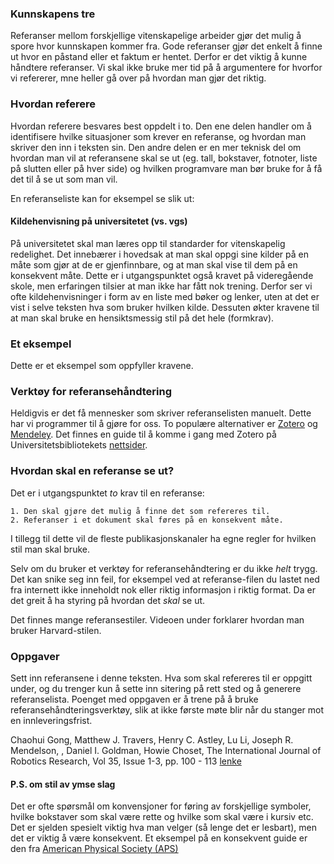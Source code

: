 ### Kunnskapens tre
Referanser mellom forskjellige vitenskapelige arbeider gjør det mulig å spore hvor kunnskapen kommer fra. Gode referanser gjør det enkelt å finne ut hvor en påstand eller et faktum er hentet. Derfor er det viktig å kunne håndtere referanser. Vi skal ikke bruke mer tid på å argumentere for hvorfor vi refererer, mne heller gå over på hvordan man gjør det riktig. 

### Hvordan referere
Hvordan referere besvares best oppdelt i to. Den ene delen handler om å identifisere hvilke situasjoner som krever en referanse, og hvordan man skriver den inn i teksten sin. Den andre delen er en mer teknisk del om hvordan man vil at referansene skal se ut (eg. tall, bokstaver, fotnoter, liste på slutten eller på hver side) og hvilken programvare man bør bruke for å få det til å se ut som man vil. 

En referanseliste kan for eksempel se slik ut:

<div class="alert alert-primary">
<h4> Kildehenvisning på universitetet (vs. vgs)</h4>
På universitetet skal man læres opp til standarder for vitenskapelig redelighet. Det innebærer i hovedsak at man skal oppgi sine kilder på en måte som gjør at de er gjenfinnbare, og at man skal vise til dem på en konsekvent måte. Dette er i utgangspunktet også kravet på videregående skole, men erfaringen tilsier at man ikke har fått nok trening. Derfor ser vi ofte kildehenvisninger i form av en liste med bøker og lenker, uten at det er vist i selve teksten hva som bruker hvilken kilde. Dessuten økter kravene til at man skal bruke en hensiktsmessig stil på det hele (formkrav). 
</div>

### Et eksempel
Dette er et eksempel som oppfyller kravene. 

### Verktøy for referansehåndtering
Heldigvis er det få mennesker som skriver referanselisten manuelt. Dette har vi programmer til å gjøre for oss. To populære alternativer er [Zotero](http://www.zotero.org) og [Mendeley](http://www.mendeley.com). Det finnes en guide til å komme i gang med Zotero på Universitetsbibliotekets [nettsider](http://www.ub.uio.no/english/writing-publishing/referencing/zotero/). 


### Hvordan skal en referanse se ut?
Det er i utgangspunktet *to* krav til en referanse:
    
    1. Den skal gjøre det mulig å finne det som refereres til.
    2. Referanser i et dokument skal føres på en konsekvent måte.

I tillegg til dette vil de fleste publikasjonskanaler ha egne regler for hvilken stil man skal bruke. 

Selv om du bruker et verktøy for referansehåndtering er du ikke _helt_ trygg. Det kan snike seg inn feil, for eksempel ved at referanse-filen du lastet ned fra internett ikke inneholdt nok eller riktig informasjon i riktig format. Da er det greit å ha styring på hvordan det _skal_ se ut. 

Det finnes mange referansestiler. Videoen under forklarer hvordan man bruker Harvard-stilen.
 
<youtube-video id="iueqJ78iAwk"></youtube-video>

<quiz :exercises="['harvardReferanse', 'SettInnReferansene']"></quiz>

### Oppgaver
Sett inn referansene i denne teksten. Hva som skal refereres til er oppgitt under, og du trenger kun å sette inn sitering på rett sted og å generere referanselista. Poenget med oppgaven er å trene på å bruke referansehåndteringsverktøy, slik at ikke første møte blir når du stanger mot en innleveringsfrist. 

Chaohui Gong, Matthew J. Travers, Henry C. Astley, Lu Li, Joseph R. Mendelson, , Daniel I. Goldman, Howie Choset, The International Journal of Robotics Research, Vol 35, Issue 1-3, pp. 100 - 113 [lenke](http://journals.sagepub.com/doi/full/10.1177/0278364915593793)</footer>
</blockquote>


<div class="alert alert-primary">
<h4>P.S. om stil av ymse slag</h4>
Det er ofte spørsmål om konvensjoner for føring av forskjellige symboler, hvilke bokstaver som skal være rette og hvilke som skal være i kursiv etc. Det er sjelden spesielt viktig hva man velger (så lenge det er lesbart), men det er viktig å være konsekvent. Et eksempel på en konsekvent guide er den fra <a href="https://journals.aps.org/authors/frequently-used-memos">American Physical Society (APS)</a>
</div>
